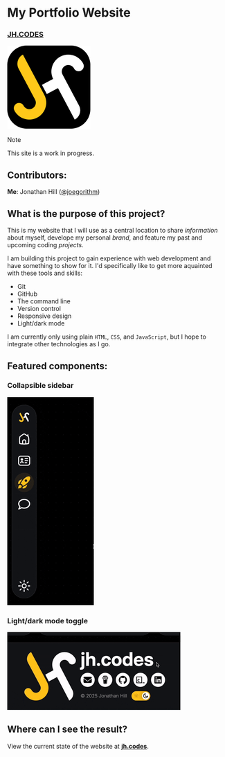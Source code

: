 # My Portfolio Website

### [JH.CODES](https://jh.codes/)

![JH logo design](image/readme-logo.png)

> [!NOTE]
> This site is a work in progress.

## Contributors:

**Me**: Jonathan Hill ([@joegorithm](https://github.com/joegorithm))

## What is the purpose of this project?

This is my website that I will use as a central location to share _information_ about myself, develope my personal _brand_, and feature my past and upcoming coding _projects_.

I am building this project to gain experience with web development and have something to show for it. I'd specifically like to get more aquainted with these tools and skills:
- Git
- GitHub
- The command line
- Version control
- Responsive design
- Light/dark mode

I am currently only using plain `HTML`, `CSS`, and `JavaScript`, but I hope to integrate other technologies as I go.

## Featured components:

### Collapsible sidebar

![Collapsible sidebar demo GIF](media/sidebar.gif)

### Light/dark mode toggle

![Light/dark mode toggle demo GIF](media/theme-toggle.gif)

## Where can I see the result?

View the current state of the website at **[jh.codes](https://jh.codes/)**.
